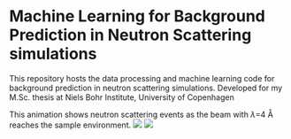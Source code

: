 # Machine Learning for Background Prediction in Neutron Scattering simulations
This repository hosts the data processing and machine learning code for background prediction in neutron scattering simulations. Developed for my M.Sc. thesis at Niels Bohr Institute, University of Copenhagen

This animation shows neutron scattering events as the beam with $\lambda$=4 Å reaches the sample environment.
![](https://github.com/pkaracosta/Machine_Learning_background_prediction/blob/main/animation/zy_animation_4_full.gif) ![](https://github.com/pkaracosta/Machine_Learning_background_prediction/blob/main/animation/zx_animation_4_full.gif)
